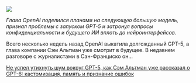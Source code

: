 <!--2025-08-25 14:16:27-->
<div class="yb">
  <div class="rss habr"><img src="https://habrastorage.org/getpro/habr/upload_files/f96/e69/9b2/f96e699b2870480c403a157096e0dfdf.png" /><p><em>Глава OpenAI поделился планами на следующую большую модель, признал проблемы с запуском GPT-5 и затронул вопросы конфиденциальности и будущего ИИ вплоть до нейроинтерфейсов.</em>  </p><p>Всего несколько недель назад OpenAI выкатила долгожданный GPT-5, а глава компании Сэм Альтман уже смотрит в будущее. В недавнем разговоре с журналистами в Сан-Франциско он... <p class="titl"><a href="https://habr.com/ru/news/940584/?utm_source=habrahabr&utm_medium=rss&utm_campaign=940584">Не успел утихнуть шум вокруг GPT-5, как Сэм Альтман уже рассказал о GPT-6: кастомизация, память и признание ошибок</a></p></div>
</div>

